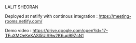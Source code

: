 LALIT SHEORAN

Deployed at netlify with continous integration :
https://meeting-rooms.netlify.com/

Demo video :
https://drive.google.com/open?id=17-TEuXMOeKeXASI5UIS9w2K6up99ZcN1